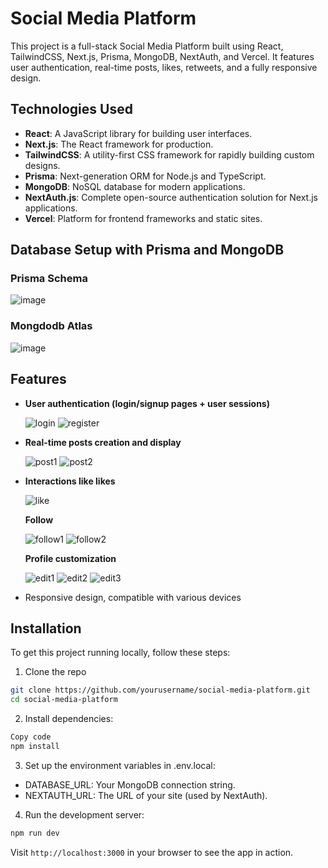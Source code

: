 # Social Media Platform

This project is a full-stack Social Media Platform built using React, TailwindCSS, Next.js, Prisma, MongoDB, NextAuth, and Vercel. It features user authentication, real-time posts, likes, retweets, and a fully responsive design.

## Technologies Used

- **React**: A JavaScript library for building user interfaces.
- **Next.js**: The React framework for production.
- **TailwindCSS**: A utility-first CSS framework for rapidly building custom designs.
- **Prisma**: Next-generation ORM for Node.js and TypeScript.
- **MongoDB**: NoSQL database for modern applications.
- **NextAuth.js**: Complete open-source authentication solution for Next.js applications.
- **Vercel**: Platform for frontend frameworks and static sites.

## Database Setup with Prisma and MongoDB

### Prisma Schema

![image](https://github.com/peter25316/social-media-platform/assets/70732959/c862d636-3af9-41e5-8126-ab53478ae7b8)


### Mongdodb Atlas

![image](https://github.com/peter25316/social-media-platform/assets/70732959/148f2be1-9272-4b74-b4ed-51a1a879236c)


## Features

- **User authentication (login/signup pages + user sessions)**
  
  ![login](https://github.com/peter25316/twitter-clone/assets/70732959/19cefc4a-7740-4165-8646-341d7318ea69)
  ![register](https://github.com/peter25316/twitter-clone/assets/70732959/b80fd806-68d1-45ed-9a8a-710e1c921a17)

- **Real-time posts creation and display**
 
  ![post1](https://github.com/peter25316/twitter-clone/assets/70732959/992d5683-b157-47f9-b766-320d7de4d56d)
  ![post2](https://github.com/peter25316/twitter-clone/assets/70732959/e7487013-604d-4174-87ea-406fd3212583)

- **Interactions like likes**
  
  ![like](https://github.com/peter25316/twitter-clone/assets/70732959/5895535f-1e94-4db9-b3f5-7a7f91e68fe0)

  **Follow**
  
  ![follow1](https://github.com/peter25316/twitter-clone/assets/70732959/2ecfee69-9544-46cb-ab12-e948cd9002bb)
  ![follow2](https://github.com/peter25316/twitter-clone/assets/70732959/01ea5b72-d7c7-4a23-a3d1-6bb919d5d1b5)

  **Profile customization**
  
  ![edit1](https://github.com/peter25316/twitter-clone/assets/70732959/adc2acb2-9a41-4751-9eed-ea690b355001)
  ![edit2](https://github.com/peter25316/twitter-clone/assets/70732959/dd556a3f-9e5d-47e1-a4fd-04b3f9d7e963)
  ![edit3](https://github.com/peter25316/twitter-clone/assets/70732959/36b2f624-14f0-44df-a0e2-8e2e744b724f)

- Responsive design, compatible with various devices

## Installation

To get this project running locally, follow these steps:
1. Clone the repo
  ```bash
  git clone https://github.com/yourusername/social-media-platform.git
  cd social-media-platform
  ```
2. Install dependencies:
  ```bash
  Copy code
  npm install
  ```
3. Set up the environment variables in .env.local:
- DATABASE_URL: Your MongoDB connection string.
- NEXTAUTH_URL: The URL of your site (used by NextAuth).

4. Run the development server:
  ```bash
  npm run dev
  ```
Visit `http://localhost:3000` in your browser to see the app in action.
